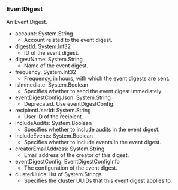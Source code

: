 ### EventDigest
An Event Digest.

- account: System.String
  - Account related to the event digest.
- digestId: System.Int32
  - ID of the event digest.
- digestName: System.String
  - Name of the event digest.
- frequency: System.Int32
  - Frequency, in hours, with which the event digests are sent.
- isImmediate: System.Boolean
  - Specifies whether to send the event digest immediately.
- eventDigestConfigJson: System.String
  - Deprecated. Use eventDigestConfig.
- recipientUserId: System.String
  - User ID of the recipient.
- includeAudits: System.Boolean
  - Specifies whether to include audits in the event digest.
- includeEvents: System.Boolean
  - Specifies whether to include events in the event digest.
- creatorEmailAddress: System.String
  - Email address of the creator of this digest.
- eventDigestConfig: EventDigestConfigInfo
  - The configuration of the event digest.
- clusterUuids: list of System.Strings
  - Specifies the cluster UUIDs that this event digest applies to.
